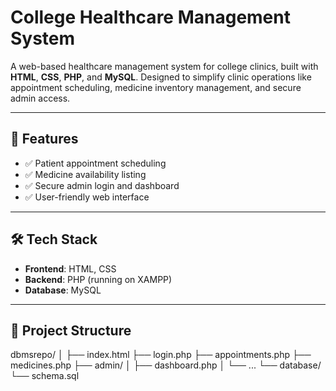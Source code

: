 # College Healthcare Management System

A web-based healthcare management system for college clinics, built with **HTML**, **CSS**, **PHP**, and **MySQL**. Designed to simplify clinic operations like appointment scheduling, medicine inventory management, and secure admin access.

---

## 🚀 Features

- ✅ Patient appointment scheduling
- ✅ Medicine availability listing
- ✅ Secure admin login and dashboard
- ✅ User-friendly web interface

---

## 🛠️ Tech Stack

- **Frontend**: HTML, CSS
- **Backend**: PHP (running on XAMPP)
- **Database**: MySQL

---

## 📂 Project Structure

dbmsrepo/
│
├── index.html
├── login.php
├── appointments.php
├── medicines.php
├── admin/
│ ├── dashboard.php
│ └── ...
└── database/
└── schema.sql
